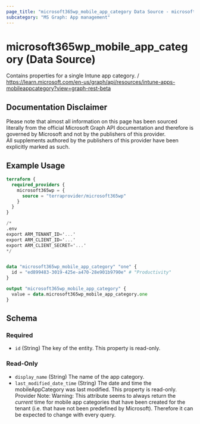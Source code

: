 ```yaml
---
page_title: "microsoft365wp_mobile_app_category Data Source - microsoft365wp"
subcategory: "MS Graph: App management"
---
```


# microsoft365wp_mobile_app_category (Data Source)

Contains properties for a single Intune app category. / https://learn.microsoft.com/en-us/graph/api/resources/intune-apps-mobileappcategory?view=graph-rest-beta

## Documentation Disclaimer

Please note that almost all information on this page has been sourced literally from the official Microsoft Graph API 
documentation and therefore is governed by Microsoft and not by the publishers of this provider.  
All supplements authored by the publishers of this provider have been explicitly marked as such.

## Example Usage

```terraform
terraform {
  required_providers {
    microsoft365wp = {
      source = "terraprovider/microsoft365wp"
    }
  }
}

/*
.env
export ARM_TENANT_ID='...'
export ARM_CLIENT_ID='...'
export ARM_CLIENT_SECRET='...'
*/


data "microsoft365wp_mobile_app_category" "one" {
  id = "ed899483-3019-425e-a470-28e901b9790e" # "Productivity"
}

output "microsoft365wp_mobile_app_category" {
  value = data.microsoft365wp_mobile_app_category.one
}
```

<!-- schema generated by tfplugindocs -->
## Schema

### Required

- `id` (String) The key of the entity. This property is read-only.

### Read-Only

- `display_name` (String) The name of the app category.
- `last_modified_date_time` (String) The date and time the mobileAppCategory was last modified. This property is read-only.  
Provider Note: Warning: This attribute seems to always return the _current_ time for mobile app categories that have been created for the tenant (i.e. that have not been predefined by Microsoft). Therefore it can be expected to change with every query.
